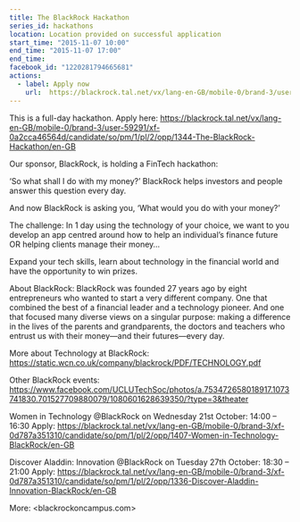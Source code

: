 ```yaml
---
title: The BlackRock Hackathon
series_id: hackathons
location: Location provided on successful application
start_time: "2015-11-07 10:00"
end_time: "2015-11-07 17:00"
end_time:
facebook_id: "1220281794665681"
actions:
  - label: Apply now
    url:  https://blackrock.tal.net/vx/lang-en-GB/mobile-0/brand-3/user-59291/xf-0a2cca46564d/candidate/so/pm/1/pl/2/opp/1344-The-BlackRock-Hackathon/en-GB
---
```


This is a full-day hackathon. Apply here: <https://blackrock.tal.net/vx/lang-en-GB/mobile-0/brand-3/user-59291/xf-0a2cca46564d/candidate/so/pm/1/pl/2/opp/1344-The-BlackRock-Hackathon/en-GB>

Our sponsor, BlackRock, is holding a FinTech hackathon:

‘So what shall I do with my money?’ BlackRock helps investors and people answer this question every day. 

And now BlackRock is asking you, ‘What would you do with your money?’

The challenge: In 1 day using the technology of your choice, we want to you develop an app centred around how to help an individual’s finance future OR helping clients manage their money…

Expand your tech skills, learn about technology in the financial world and have the opportunity to win prizes.

About BlackRock: 
BlackRock was founded 27 years ago by eight entrepreneurs who wanted to start a very different company. One that combined the best of a financial leader and a technology pioneer. And one that focused many diverse views on a singular purpose: making a difference in the lives of the parents and grandparents, the doctors and teachers who entrust us with their money—and their futures—every day.



More about Technology at BlackRock: <https://static.wcn.co.uk/company/blackrock/PDF/TECHNOLOGY.pdf>

Other BlackRock events:
<https://www.facebook.com/UCLUTechSoc/photos/a.753472658018917.1073741830.701527709880079/1080601628639350/?type=3&theater>

Women in Technology @BlackRock on Wednesday 21st October: 14:00 – 16:30
Apply: <https://blackrock.tal.net/vx/lang-en-GB/mobile-0/brand-3/xf-0d787a351310/candidate/so/pm/1/pl/2/opp/1407-Women-in-Technology-BlackRock/en-GB>

Discover Aladdin: Innovation @BlackRock on Tuesday 27th October: 18:30 – 21:00
Apply: <https://blackrock.tal.net/vx/lang-en-GB/mobile-0/brand-3/xf-0d787a351310/candidate/so/pm/1/pl/2/opp/1336-Discover-Aladdin-Innovation-BlackRock/en-GB>

More: <blackrockoncampus.com>

